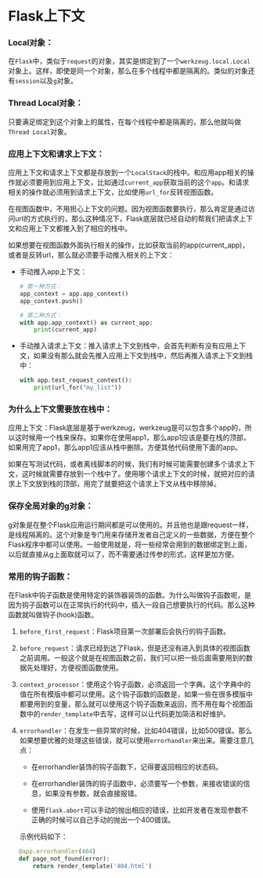 # Flask上下文

### Local对象：

在`Flask`中，类似于`request`的对象，其实是绑定到了一个`werkzeug.local.Local`对象上。这样，即使是同一个对象，那么在多个线程中都是隔离的。类似的对象还有`session`以及`g`对象。

### Thread Local对象：

只要满足绑定到这个对象上的属性，在每个线程中都是隔离的，那么他就叫做`Thread Local`对象。

### 应用上下文和请求上下文：

应用上下文和请求上下文都是存放到一个`LocalStack`的栈中。和应用app相关的操作就必须要用到应用上下文，比如通过`current_app`获取当前的这个`app`。和请求相关的操作就必须用到请求上下文，比如使用`url_for`反转视图函数。  

在视图函数中，不用担心上下文的问题。因为视图函数要执行，那么肯定是通过访问url的方式执行的，那么这种情况下，Flask底层就已经自动的帮我们把请求上下文和应用上下文都推入到了相应的栈中。  

如果想要在视图函数外面执行相关的操作，比如获取当前的app(current_app)，或者是反转url，那么就必须要手动推入相关的上下文：

* 手动推入app上下文：
  
  ```python
  # 第一种方式：
  app_context = app.app_context()
  app_context.push()
  
  # 第二种方式：
  with app.app_context() as current_app:
      print(current_app)
  ```
- 手动推入请求上下文：推入请求上下文到栈中，会首先判断有没有应用上下文，如果没有那么就会先推入应用上下文到栈中，然后再推入请求上下文到栈中：
  
  ```python
  with app.test_request_context():
      print(url_for("my_list"))
  ```

### 为什么上下文需要放在栈中：

应用上下文：Flask底层是基于werkzeug，werkzeug是可以包含多个app的，所以这时候用一个栈来保存。如果你在使用app1，那么app1应该是要在栈的顶部，如果用完了app1，那么app1应该从栈中删除。方便其他代码使用下面的app。  

如果在写测试代码，或者离线脚本的时候，我们有时候可能需要创建多个请求上下文，这时候就需要存放到一个栈中了。使用哪个请求上下文的时候，就把对应的请求上下文放到栈的顶部，用完了就要把这个请求上下文从栈中移除掉。

### 保存全局对象的g对象：

g对象是在整个Flask应用运行期间都是可以使用的。并且他也是跟request一样，是线程隔离的。这个对象是专门用来存储开发者自己定义的一些数据，方便在整个Flask程序中都可以使用。一般使用就是，将一些经常会用到的数据绑定到上面，以后就直接从g上面取就可以了，而不需要通过传参的形式，这样更加方便。

### 常用的钩子函数：

在Flask中钩子函数是使用特定的装饰器装饰的函数。为什么叫做钩子函数呢，是因为钩子函数可以在正常执行的代码中，插入一段自己想要执行的代码。那么这种函数就叫做钩子(hook)函数。

1. `before_first_request`：Flask项目第一次部署后会执行的钩子函数。  

2. `before_request`：请求已经到达了Flask，但是还没有进入到具体的视图函数之前调用。一般这个就是在视图函数之前，我们可以把一些后面需要用到的数据先处理好，方便视图函数使用。  

3. `context_processor`：使用这个钩子函数，必须返回一个字典。这个字典中的值在所有模版中都可以使用。这个钩子函数的函数是，如果一些在很多模版中都要用到的变量，那么就可以使用这个钩子函数来返回，而不用在每个视图函数中的`render_template`中去写，这样可以让代码更加简洁和好维护。  

4. `errorhandler`：在发生一些异常的时候，比如404错误，比如500错误。那么如果想要优雅的处理这些错误，就可以使用`errorhandler`来出来。需要注意几点：  
   
   - 在errorhandler装饰的钩子函数下，记得要返回相应的状态码。  
   
   - 在errorhandler装饰的钩子函数中，必须要写一个参数，来接收错误的信息，如果没有参数，就会直接报错。  
   
   - 使用`flask.abort`可以手动的抛出相应的错误，比如开发者在发现参数不正确的时候可以自己手动的抛出一个400错误。  

   示例代码如下：

```python
   @app.errorhandler(404)
   def page_not_found(error):
       return render_template('404.html')
```
